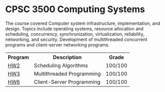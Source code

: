 # CPSC 3500 Computing Systems

The course covered Computer system infrastructure, implementation, and design. Topics include operating systems, resource allocation and scheduling, concurrency, synchronization, virtualization, reliability, networking, and security. Development of multithreaded concurrent programs and client-server networking programs.

<table>
  <tr>
    <th>Program</th>
    <th>Description</th>
    <th>Grade</th>
  </tr>
  <tr>
    <td><a href="./HW2 - Scheduling Algorithms">HW2</a></td>
    <td>Scheduling Algorithms</td>
    <td>100/100</td>
  </tr>
  <tr>
    <td><a href="./HW3 - Multithreaded Programming">HW3</a></td>
    <td>Multithreaded Programming</td>
    <td>100/100</td>
  </tr>
  <tr>
    <td><a href="./HW6 - Client & Server Programming">HW6</a></td>
    <td>Client-Server Programming</td>
    <td>100/100</td>
  </tr>
</table>
